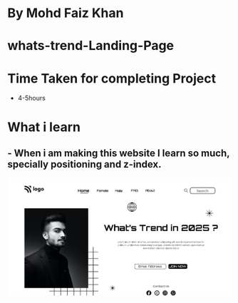 # By Mohd Faiz Khan

# whats-trend-Landing-Page

# Time Taken for completing Project
  - 4-5hours
 
# What i learn
 
 ## - When i am making this website I learn so much, specially positioning and z-index.
 
 
  ![Website-demo-pic](https://github.com/mfaizk/whats-trend-1/blob/master/thumbnail.png?raw=true)
